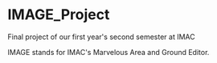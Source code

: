 # IMAGE_Project

Final project of our first year's second semester at IMAC

IMAGE stands for IMAC's Marvelous Area and Ground Editor. 
